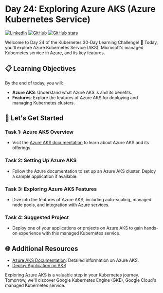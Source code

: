 # Day 24: Exploring Azure AKS (Azure Kubernetes Service)
[![LinkedIn](https://img.shields.io/badge/Connect%20with%20me%20on-LinkedIn-blue.svg)](https://www.linkedin.com/in/aman-devops/)
[![GitHub](https://img.shields.io/github/stars/AmanPathak-DevOps.svg?style=social)](https://github.com/AmanPathak-DevOps)
[![GitHub stars](https://img.shields.io/github/stars/AmanPathak-DevOps/30DaysOfKubernetes)](https://github.com/AmanPathak-DevOps/30DaysOfKubernetes/stargazers)

Welcome to Day 24 of the Kubernetes 30-Day Learning Challenge! 🚀 Today, you'll explore Azure Kubernetes Service (AKS), Microsoft's managed Kubernetes service in Azure, and its key features.

## 📋 Learning Objectives

By the end of today, you will:
- **Azure AKS**: Understand what Azure AKS is and its benefits.
- **Features**: Explore the features of Azure AKS for deploying and managing Kubernetes clusters.

## 🚀 Let's Get Started

### Task 1: Azure AKS Overview
- Visit the [Azure AKS documentation](https://azure.microsoft.com/en-us/services/kubernetes-service/) to learn about Azure AKS and its offerings.

### Task 2: Setting Up Azure AKS
- Follow the Azure documentation to set up an Azure AKS cluster. Deploy a sample application if available.

### Task 3: Exploring Azure AKS Features
- Dive into the features of Azure AKS, including auto-scaling, managed node pools, and integration with Azure services.

### Task 4: Suggested Project
- Deploy one of your applications or projects on Azure AKS to gain hands-on experience with this managed Kubernetes service.

## 🌐 Additional Resources

- [Azure AKS Documentation](https://docs.microsoft.com/en-us/azure/aks/): Detailed information on Azure AKS.
- [Deploy Application on AKS](https://youtu.be/Q0Jqy3Jp65c?si=FmdJA9BWA9vLsWfl)

Exploring Azure AKS is a valuable step in your Kubernetes journey. Tomorrow, we'll discover Google Kubernetes Engine (GKE), Google Cloud's managed Kubernetes service.